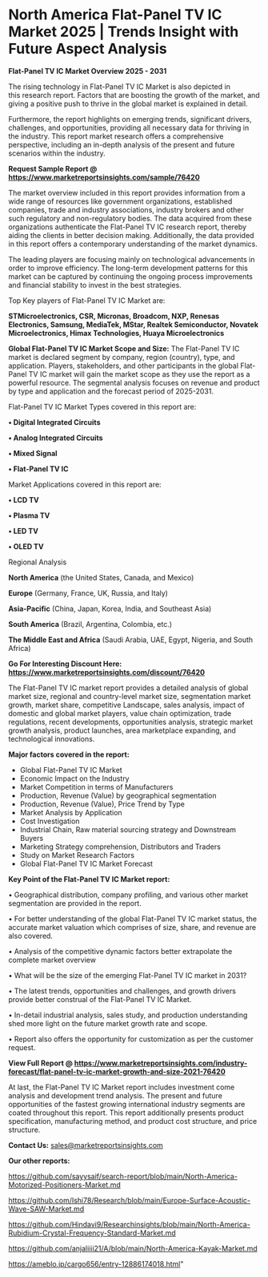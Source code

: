 # North America Flat-Panel TV IC Market 2025 | Trends Insight with Future Aspect Analysis

<Strong> Flat-Panel TV IC Market Overview 2025 - 2031</strong>

The rising technology in Flat-Panel TV IC Market is also depicted in this research report. Factors that are boosting the growth of the market, and giving a positive push to thrive in the global market is explained in detail.

Furthermore, the report highlights on emerging trends, significant drivers, challenges, and opportunities, providing all necessary data for thriving in the industry. This report market research offers a comprehensive perspective, including an in-depth analysis of the present and future scenarios within the industry.

<strong>Request Sample Report @ <a href=https://www.marketreportsinsights.com/sample/76420>https://www.marketreportsinsights.com/sample/76420</a></strong>

The market overview included in this report provides information from a wide range of resources like government organizations, established companies, trade and industry associations, industry brokers and other such regulatory and non-regulatory bodies. The data acquired from these organizations authenticate the Flat-Panel TV IC research report, thereby aiding the clients in better decision making. Additionally, the data provided in this report offers a contemporary understanding of the market dynamics.

The leading players are focusing mainly on technological advancements in order to improve efficiency. The long-term development patterns for this market can be captured by continuing the ongoing process improvements and financial stability to invest in the best strategies.

Top Key players of Flat-Panel TV IC Market are:

<strong>STMicroelectronics, CSR, Micronas, Broadcom, NXP, Renesas Electronics, Samsung, MediaTek, MStar, Realtek Semiconductor, Novatek Microelectronics, Himax Technologies, Huaya Microelectronics</strong>

<strong><b>Global Flat-Panel TV IC Market Scope and Size:</b></strong>
The Flat-Panel TV IC market is declared segment by company, region (country), type, and application. Players, stakeholders, and other participants in the global Flat-Panel TV IC market will gain the market scope as they use the report as a powerful resource. The segmental analysis focuses on revenue and product by type and application and the forecast period of 2025-2031.

Flat-Panel TV IC Market Types covered in this report are:

<strong>• Digital Integrated Circuits

• Analog Integrated Circuits

• Mixed Signal

• Flat-Panel TV IC</strong>

Market Applications covered in this report are:

<strong>• LCD TV

• Plasma TV

• LED TV

• OLED TV</strong> 

Regional Analysis

<strong>North America</strong> (the United States, Canada, and Mexico)

<strong>Europe</strong> (Germany, France, UK, Russia, and Italy)

<strong>Asia-Pacific</strong> (China, Japan, Korea, India, and Southeast Asia)

<strong>South America</strong> (Brazil, Argentina, Colombia, etc.)

<strong>The Middle East and Africa</strong> (Saudi Arabia, UAE, Egypt, Nigeria, and South Africa)

<strong>Go For Interesting Discount Here: <a href=https://www.marketreportsinsights.com/discount/76420>https://www.marketreportsinsights.com/discount/76420</a></strong>

The Flat-Panel TV IC market report provides a detailed analysis of global market size, regional and country-level market size, segmentation market growth, market share, competitive Landscape, sales analysis, impact of domestic and global market players, value chain optimization, trade regulations, recent developments, opportunities analysis, strategic market growth analysis, product launches, area marketplace expanding, and technological innovations.

<strong><b>Major factors covered in the report:</b></strong>
<ul>
  <li>Global Flat-Panel TV IC Market </li>
  <li>Economic Impact on the Industry</li>
  <li>Market Competition in terms of Manufacturers</li>
  <li>Production, Revenue (Value) by geographical segmentation</li>
  <li>Production, Revenue (Value), Price Trend by Type</li>
  <li>Market Analysis by Application</li>
  <li>Cost Investigation</li>
  <li>Industrial Chain, Raw material sourcing strategy and Downstream Buyers</li>
  <li>Marketing Strategy comprehension, Distributors and Traders</li>
  <li>Study on Market Research Factors</li>
  <li>Global Flat-Panel TV IC Market Forecast</li>
</ul>

<strong><b>Key Point of the Flat-Panel TV IC Market report:</b></strong>

• Geographical distribution, company profiling, and various other market segmentation are provided in the report.

• For better understanding of the global Flat-Panel TV IC market status, the accurate market valuation which comprises of size, share, and revenue are also covered.

• Analysis of the competitive dynamic factors better extrapolate the complete market overview

• What will be the size of the emerging Flat-Panel TV IC market in 2031?

• The latest trends, opportunities and challenges, and growth drivers provide better construal of the Flat-Panel TV IC Market.

• In-detail industrial analysis, sales study, and production understanding shed more light on the future market growth rate and scope.

• Report also offers the opportunity for customization as per the customer request.

<strong><b>View Full Report @ <a href=https://www.marketreportsinsights.com/industry-forecast/flat-panel-tv-ic-market-growth-and-size-2021-76420>https://www.marketreportsinsights.com/industry-forecast/flat-panel-tv-ic-market-growth-and-size-2021-76420</a></b></strong>


At last, the Flat-Panel TV IC Market report includes investment come analysis and development trend analysis. The present and future opportunities of the fastest growing international industry segments are coated throughout this report. This report additionally presents product specification, manufacturing method, and product cost structure, and price structure.

<strong>Contact Us:</strong>
sales@marketreportsinsights.com

<strong>Our other reports:</strong>

<a href=https://github.com/sayysaif/search-report/blob/main/North-America-Motorized-Positioners-Market.md>https://github.com/sayysaif/search-report/blob/main/North-America-Motorized-Positioners-Market.md</a>

<a href=https://github.com/Ishi78/Research/blob/main/Europe-Surface-Acoustic-Wave-SAW-Market.md>https://github.com/Ishi78/Research/blob/main/Europe-Surface-Acoustic-Wave-SAW-Market.md</a>

<a href=https://github.com/Hindavi9/Researchinsights/blob/main/North-America-Rubidium-Crystal-Frequency-Standard-Market.md>https://github.com/Hindavi9/Researchinsights/blob/main/North-America-Rubidium-Crystal-Frequency-Standard-Market.md</a>

<a href=https://github.com/anjaliiii21/A/blob/main/North-America-Kayak-Market.md>https://github.com/anjaliiii21/A/blob/main/North-America-Kayak-Market.md</a>

<a href=https://ameblo.jp/cargo656/entry-12886174018.html>https://ameblo.jp/cargo656/entry-12886174018.html</a>"
